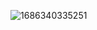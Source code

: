 ![1686340335251](https://github.com/KHSenevirathne/JavaFX-CRUD/assets/97569773/651f265f-fe4f-4a2c-87b0-5bc4334e5988)
